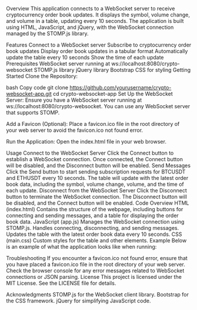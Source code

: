 Overview
This application connects to a WebSocket server to receive cryptocurrency order book updates. It displays the symbol, volume change, and volume in a table, updating every 10 seconds. The application is built using HTML, JavaScript, and jQuery, with the WebSocket connection managed by the STOMP.js library.

Features
Connect to a WebSocket server
Subscribe to cryptocurrency order book updates
Display order book updates in a tabular format
Automatically update the table every 10 seconds
Show the time of each update
Prerequisites
WebSocket server running at ws://localhost:8080/crypto-websocket
STOMP.js library
jQuery library
Bootstrap CSS for styling
Getting Started
Clone the Repository:

bash
Copy code
git clone https://github.com/yourusername/crypto-websocket-app.git
cd crypto-websocket-app
Set Up the WebSocket Server:
Ensure you have a WebSocket server running at ws://localhost:8080/crypto-websocket. You can use any WebSocket server that supports STOMP.

Add a Favicon (Optional):
Place a favicon.ico file in the root directory of your web server to avoid the favicon.ico not found error.

Run the Application:
Open the index.html file in your web browser.

Usage
Connect to the WebSocket Server
Click the Connect button to establish a WebSocket connection.
Once connected, the Connect button will be disabled, and the Disconnect button will be enabled.
Send Messages
Click the Send button to start sending subscription requests for BTCUSDT and ETHUSDT every 10 seconds.
The table will update with the latest order book data, including the symbol, volume change, volume, and the time of each update.
Disconnect from the WebSocket Server
Click the Disconnect button to terminate the WebSocket connection.
The Disconnect button will be disabled, and the Connect button will be enabled.
Code Overview
HTML (index.html)
Contains the structure of the webpage, including buttons for connecting and sending messages, and a table for displaying the order book data.
JavaScript (app.js)
Manages the WebSocket connection using STOMP.js.
Handles connecting, disconnecting, and sending messages.
Updates the table with the latest order book data every 10 seconds.
CSS (main.css)
Custom styles for the table and other elements.
Example
Below is an example of what the application looks like when running:


Troubleshooting
If you encounter a favicon.ico not found error, ensure that you have placed a favicon.ico file in the root directory of your web server.
Check the browser console for any error messages related to WebSocket connections or JSON parsing.
License
This project is licensed under the MIT License. See the LICENSE file for details.

Acknowledgments
STOMP.js for the WebSocket client library.
Bootstrap for the CSS framework.
jQuery for simplifying JavaScript code.
